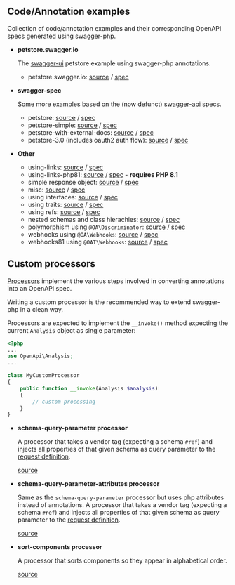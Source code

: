 ## Code/Annotation examples

Collection of code/annotation examples and their corresponding OpenAPI specs generated using swagger-php.

* **petstore.swagger.io**

  The [swagger-ui](http://petstore.swagger.io/) petstore example using swagger-php annotations.

  * petstore.swagger.io: [source](petstore.swagger.io) / [spec](petstore.swagger.io/petstore.swagger.io.yaml)


* **swagger-spec**

  Some more examples based on the (now defunct) [swagger-api](https://github.com/swagger-api/) specs.

  * petstore: [source](swagger-spec/petstore) / [spec](swagger-spec/petstore/petstore.yaml)
  * petstore-simple: [source](swagger-spec/petstore-simple)
    / [spec](swagger-spec/petstore-simple/petstore-simple.yaml)
  * petstore-with-external-docs: [source](swagger-spec/petstore-with-external-docs)
    / [spec](swagger-spec/petstore-with-external-docs/petstore-with-external-docs.yaml)
  * petstore-3.0 (includes oauth2 auth flow): [source](petstore-3.0) / [spec](openapi-spec/petstore-3.0.yaml)


* **Other**

  * using-links: [source](using-links) / [spec](using-links/using-links.yaml)
  * using-links-php81: [source](using-links-php81) / [spec](using-links-php81/using-links-php81.yaml) - **requires PHP 8.1**
  * simple response object: [source](example-object) / [spec](example-object/example-object.yaml)
  * misc: [source](misc) / [spec](misc/misc.yaml)
  * using interfaces: [source](using-interfaces) / [spec](using-interfaces/using-interfaces.yaml)
  * using traits: [source](using-traits) / [spec](using-traits/using-traits.yaml)
  * using refs: [source](using-refs) / [spec](using-refs/using-refs.yaml)
  * nested schemas and class hierachies: [source](nesting) / [spec](nesting/nesting.yaml)
  * polymorphism using `@OA\Discriminator`: [source](polymorphism) / [spec](polymorphism/polymorphism.yaml)
  * webhooks using `@OA\Webhooks`: [source](webhooks) / [spec](webhooks/webhooks.yaml)
  * webhooks81 using `@OAT\Webhooks`: [source](webhooks81) / [spec](webhooks81/webhooks.yaml)


## Custom processors

[Processors](../src/Processors) implement the various steps involved in converting annotations into an OpenAPI spec.

Writing a custom processor is the recommended way to extend swagger-php in a clean way.

Processors are expected to implement the `__invoke()` method expecting the current `Analysis` object as single parameter:

```php
<?php
...
use OpenApi\Analysis;
...

class MyCustomProcessor
{
    public function __invoke(Analysis $analysis)
    {
        // custom processing
    }
}
```

* **schema-query-parameter processor**

  A processor that takes a vendor tag (expecting a schema `#ref`) and injects all properties of that given schema as
  query parameter to the [request definition](processors/schema-query-parameter/app/ProductController.php).

  [source](processors/schema-query-parameter)

* **schema-query-parameter-attributes processor**

  Same as the `schema-query-parameter` processor but uses php attributes instead of annotations.
  A processor that takes a vendor tag (expecting a schema `#ref`) and injects all properties of that given schema as
  query parameter to the [request definition](processors/schema-query-parameter-attributes/SchemaQueryParameter.php).

  [source](processors/schema-query-parameter-attributes)

* **sort-components processor**

  A processor that sorts components so they appear in alphabetical order.

  [source](processors/sort-components)
